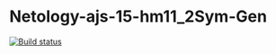 # Netology-ajs-15-hm11_2Sym-Gen
[![Build status](https://ci.appveyor.com/api/projects/status/mqm74tm19uyg9fie?svg=true)](https://ci.appveyor.com/project/Ekaterina-Bogdanova/netology-ajs-15-hm11-2sym-gen)
